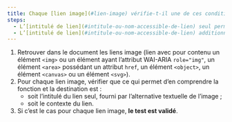 ```yaml
---
title: Chaque [lien image](#lien-image) vérifie-t-il une de ces conditions (hors cas particuliers) ?
steps:
  - L’[intitulé de lien](#intitule-ou-nom-accessible-de-lien) seul permet d’en comprendre la fonction et la destination.
  - L’[intitulé de lien](#intitule-ou-nom-accessible-de-lien) additionné au [contexte du lien](#contexte-du-lien) permet d’en comprendre la fonction et la destination.
---
```


1. Retrouver dans le document les liens image (lien avec pour contenu un élément `<img>` ou un élément ayant l’attribut WAI-ARIA `role="img"`, un élément `<area>` possédant un attribut `href`, un élément `<object>`, un élément `<canvas>` ou un élément `<svg>`).
2. Pour chaque lien image, vérifier que ce qui permet d’en comprendre la fonction et la destination est :
   - soit l’intitulé du lien seul, fourni par l’alternative textuelle de l’image ;
   - soit le contexte du lien.
3. Si c’est le cas pour chaque lien image, **le test est validé**.
